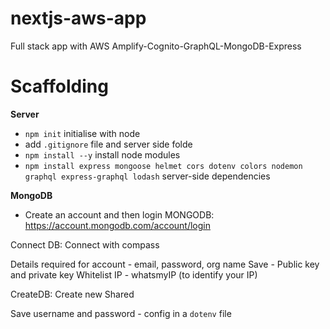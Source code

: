 # nextjs-aws-app
Full stack app with AWS Amplify-Cognito-GraphQL-MongoDB-Express

# Scaffolding

__Server__
- `npm init` initialise with node
- add `.gitignore` file and server side folde
- `npm install --y` install node modules
- `npm install express mongoose helmet cors dotenv colors nodemon graphql express-graphql lodash` server-side dependencies

__MongoDB__

- Create an account and then login
MONGODB: https://account.mongodb.com/account/login

Connect DB:
Connect with compass

Details required for account - email, password, org name
Save - Public key and private key
Whitelist IP - whatsmyIP (to identify your IP)

CreateDB:
Create new
Shared

Save username and password - config in a `dotenv` file
